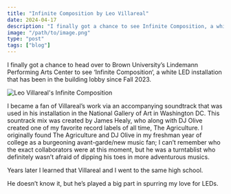```yaml
---
title: "Infinite Composition by Leo Villareal"
date: 2024-04-17
description: "I finally got a chance to see Infinite Composition, a white LED installation by Leo Villareal at Brown University's Lindemann Performing Arts Center."
image: "/path/to/image.png"
type: "post"
tags: ["blog"]
---
```


I finally got a chance to head over to Brown University’s Lindemann Performing Arts Center to see ‘Infinite Composition‘, a white LED installation that has been in the building lobby since Fall 2023.

![Leo Villareal's Infinite Composition](/posts/2024/leovillareal/infinite-composition.jpg)


I became a fan of Villareal’s work via an accompanying soundtrack that was used in his installation in the National Gallery of Art in Washington DC. This sountrack mix was created by James Healy, who along with DJ Olive created one of my favorite record labels of all time, The Agriculture. I originally found The Agriculture and DJ Olive in my freshman year of college as a burgeoning avant-garde/new music fan; I can’t remember who the exact collaborators were at this moment, but he was a turntablist who definitely wasn’t afraid of dipping his toes in more adventurous musics.

Years later I learned that Villareal and I went to the same high school.

He doesn’t know it, but he’s played a big part in spurring my love for LEDs.


